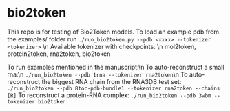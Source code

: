 # bio2token
This repo is for testing of Bio2Token models. 
To load an example pdb from the examples/ folder run `./run_bio2token.py --pdb <xxxx> --tokenizer <tokenizer>` \n
Available tokenizer with checkpoints: \n
mol2token, protein2token, rna2token, bio2token

To run examples mentioned in the manuscript:\n
To auto-reconstruct a small rna:\n
```./run_bio2token --pdb 1rna --tokenizer rna2token```\n
To auto-reconstruct the biggest RNA chain from the RNA3DB test set:
`./run_bio2token --pdb 8toc-pdb-bundle1 --tokenizer rna2token --chains [R]`
To reconstruct a protein-RNA complex:
`./run_bio2token --pdb 3wbm --tokenizer bio2token`
